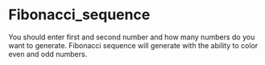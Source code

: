# Fibonacci_sequence



You should enter first and second number and how many numbers do you want to generate. Fibonacci sequence will generate with the ability to color even and odd numbers.